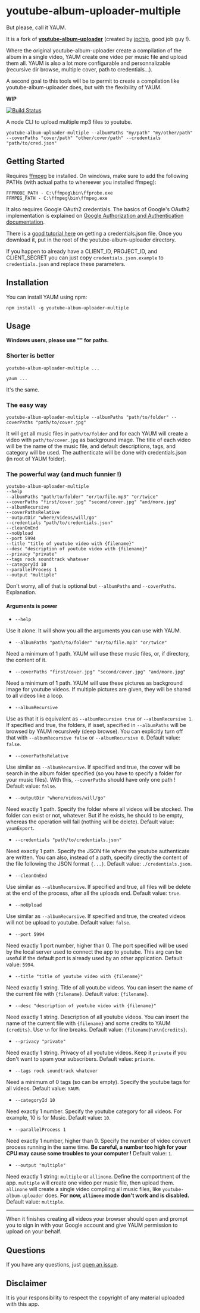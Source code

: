 # youtube-album-uploader-multiple

But please, call it YAUM.

It is a fork of **[youtube-album-uploader](https://github.com/jpchip/youtube-album-uploader)** (created by [jpchip](https://github.com/jpchip), good job guy !).

Where the original youtube-album-uploader create a compilation of the album in a single video, YAUM create one video per music file and upload them all.
YAUM is also a lot more configurable and personnalizable (recursive dir browse, multiple cover, path to credentials...).

A second goal to this tools will be to permit to create a compilation like youtube-album-uploader does, but with the flexibility of YAUM.

**WIP**

[![Build
Status](https://travis-ci.org/Chnapy/youtube-album-uploader-multiple.svg?branch=master)](https://travis-ci.org/Chnapy/youtube-album-uploader-multiple)

A node CLI to upload multiple mp3 files to youtube. 

`youtube-album-uploader-multiple --albumPaths "my/path" "my/other/path" --coverPaths "cover/path" "other/cover/path" --credentials "path/to/cred.json"`

## Getting Started

Requires [ffmpeg](https://www.ffmpeg.org/) be installed. On windows, make sure to add the following PATHs (with actual paths to whereever you installed ffmpeg):

    FFPROBE_PATH - C:\ffmpeg\bin\ffprobe.exe
    FFMPEG_PATH - C:\ffmpeg\bin\ffmpeg.exe

It also requires Google OAuth2 credentials. The basics of Google's OAuth2 implementation is explained on [Google Authorization and Authentication documentation](https://developers.google.com/accounts/docs/OAuth2Login). 

There is a [good tutorial here](https://www.codementor.io/nodejs/tutorial/uploading-videos-to-youtube-with-nodejs-google-api) on getting a credentials.json file. Once you download it, put in the root of the youtube-album-uploader directory.

If you happen to already have a CLIENT_ID, PROJECT_ID, and CLIENT_SECRET you can just copy `credentials.json.example` to `credentials.json` and replace these parameters.

## Installation

You can install YAUM using npm:

    npm install -g youtube-album-uploader-multiple
    
## Usage 

**Windows users, please use "" for paths.**

### Shorter is better

    youtube-album-uploader-multiple ...
    
    yaum ...
    
It's the same.

### The easy way

    youtube-album-uploader-multiple --albumPaths "path/to/folder" --coverPaths "path/to/cover.jpg"

It will get all music files in `path/to/folder` and for each YAUM will create a video with `path/to/cover.jpg` as background image.
The title of each video will be the name of the music file, and default descriptions, tags, and category will be used. 
The authenticate will be done with credentials.json (in root of YAUM folder).

### The powerful way (and much funnier !)

    youtube-album-uploader-multiple 
    --help
    --albumPaths "path/to/folder" "or/to/file.mp3" "or/twice" 
    --coverPaths "first/cover.jpg" "second/cover.jpg" "and/more.jpg" 
    --albumRecursive
    --coverPathsRelative
    --outputDir "where/videos/will/go"
    --credentials "path/to/credentials.json"
    --cleanOnEnd
    --noUpload
    --port 5994
    --title "title of youtube video with {filename}"
    --desc "description of youtube video with {filename}"
    --privacy "private"
    --tags rock soundtrack whatever
    --categoryId 10
    --parallelProcess 1
    --output "multiple"
    
Don't worry, all of that is optional but `--albumPaths` and `--coverPaths`.
Explanation.

#### Arguments is power

* `--help`

Use it alone. It will show you all the arguments you can use with YAUM.

* `--albumPaths "path/to/folder" "or/to/file.mp3" "or/twice"`

Need a minimum of 1 path. YAUM will use these music files, or, if directory, the content of it.

* `--coverPaths "first/cover.jpg" "second/cover.jpg" "and/more.jpg"`

Need a minimum of 1 path. YAUM will use these pictures as background image for youtube videos.
If multiple pictures are given, they will be shared to all videos like a loop.

* `--albumRecursive`

Use as that it is equivalent as `--albumRecursive true` or `--albumRecursive 1`. 
If specified and true, the folders, if isset, specified in `--albumPaths` will be browsed by YAUM recursively (deep browse).
You can explicitly turn off that with `--albumRecursive false` or `--albumRecursive 0`.
Default value: `false`.

* `--coverPathsRelative`

Use similar as `--albumRecursive`.
If specified and true, the cover will be search in the album folder specified (so you have to specify a folder for your music files).
With this, `--coverPaths` should have only one path !
Default value: `false`.

* `--outputDir "where/videos/will/go"`

Need exactly 1 path. Specify the folder where all videos will be stocked. The folder can exist or not, whatever. 
But if he exists, he should to be empty, whereas the operation will fail (nothing will be delete).
Default value: `yaumExport`.

* `--credentials "path/to/credentials.json"`

Need exactly 1 path. Specify the JSON file where the youtube authenticate are written. 
You can also, instead of a path, specify directly the content of the file following the JSON format `{...}`.
Default value: `./credentials.json`.

* `--cleanOnEnd`

Use similar as `--albumRecursive`.
If specified and true, all files will be delete at the end of the process, after all the uploads end.
Default value: `true`.

* `--noUpload`

Use similar as `--albumRecursive`.
If specified and true, the created videos will not be upload to youtube.
Default value: `false`.

* `--port 5994`

Need exactly 1 port number, higher than 0. The port specified will be used by the local server used to connect the app to youtube.
This arg can be useful if the default port is already used by an other application.
Default value: `5994`.

* `--title "title of youtube video with {filename}"`

Need exactly 1 string. Title of all youtube videos. You can insert the name of the current file with `{filename}`.
Default value: `{filename}`.

* `--desc "description of youtube video with {filename}"`

Need exactly 1 string. Description of all youtube videos. 
You can insert the name of the current file with `{filename}` and some credits to YAUM `{credits}`.
Use `\n` for line breaks.
Default value: `{filename}\n\n{credits}`.

* `--privacy "private"`

Need exactly 1 string. Privacy of all youtube videos. Keep it `private` if you don't want to spam your subscribers.
Default value: `private`.

* `--tags rock soundtrack whatever`

Need a minimum of 0 tags (so can be empty). Specify the youtube tags for all videos.
Default value: `YAUM`.

* `--categoryId 10`

Need exactly 1 number. Specify the youtube category for all videos. For example, 10 is for Music.
Default value: `10`.

* `--parallelProcess 1`

Need exactly 1 number, higher than 0. Specify the number of video convert process running in the same time. 
**Be careful, a number too high for your CPU may cause some troubles to your computer !**
Default value: `1`.

* `--output "multiple"`

Need exactly 1 string: `multiple` or `allinone`. Define the comportment of the app. `multiple` will create one video per music file, then upload them. 
`allinone` will create a single video compiling all music files, like `youtube-album-uploader` does.
**For now, `allinone` mode don't work and is disabled.**
Default value: `multiple`.

---

When it finishes creating all videos your browser should open and prompt you to sign in with your Google account and give YAUM permission to upload on your behalf.

## Questions

If you have any questions, just [open an issue](https://github.com/Chnapy/youtube-album-uploader-multiple/issues/new).

## Disclaimer

It is your responsibility to respect the copyright of any material uploaded with this app.  
